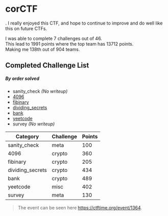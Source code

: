 # corCTF
.
I really enjoyed this CTF, and hope to continue to improve and do well like this on future CTFs.

I was able to complete 7 challenges out of 46.\
This lead to 1991 points where the top team has 13712 points.\
Making me 138th out of 904 teams.

## Completed Challenge List
##### _By order solved_
* sanity_check _(No writeup)_
* [4096](4096)
* [fibinary](fibinary)
* [dividing_secrets](dividing_secrets)
* [bank](bank)
* [yeetcode](yeetcode)
* survey _(No writeup)_

|Category|Challenge|Points|
|---|---|---|
|sanity_check|meta|100|
|4096|crypto|360|
|fibinary|crypto|205|
|dividing_secrets|crypto|434|
|bank|crypto|489|
|yeetcode|misc|402|
|survey|meta|130|

> The event can be seen here https://ctftime.org/event/1364.